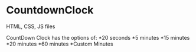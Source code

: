 # CountdownClock
HTML, CSS, JS files

CountDown Clock has the options of: 
*20 seconds
*5 minutes
*15 minutes
*20 minutes
*60 minutes
*Custom Minutes
